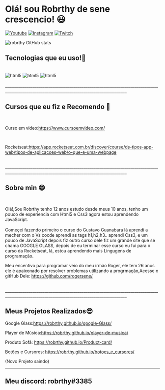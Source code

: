 # Olá! sou Robrthy de sene crescencio! 😃


[![Youtube](https://img.shields.io/badge/Youtube-FF0000?style=for-the-badge&logo=youtube&logoColor=white)](https://youtube.com/c/sujeitoprogramador)
[![Instagram](https://img.shields.io/badge/Instagram-E4405F?style=for-the-badge&logo=instagram&logoColor=white)](https://instagram.com/sujeitoprogramador)
[![Twitch](https://img.shields.io/badge/Twitch-9146FF?style=for-the-badge&logo=twitch&logo=white)](https://twitch.tv/fragabr)

![robrthy GitHub stats](https://github-readme-stats.vercel.app/api?username=robrthy&show_icons=true&theme=radical)


## Tecnologias que eu uso!🙂

<div style="display: inlaine_block"><br/>

<img align="center" alt="html5" src="https://img.shields.io/badge/HTML5-E34F26?style=for-the-badge&logo=html5&logoColor=white">

<img align="center" alt="html5" src="https://img.shields.io/badge/CSS3-1572B6?style=for-the-badge&logo=css3&logoColor=white">

<img align="center" alt="html5" src="https://img.shields.io/badge/JavaScript-F7DF1E?style=for-the-badge&logo=javascript&logoColor=black">

</div><br>
____________________________________________________________________________________________________________________________________________ 

## Cursos que eu fiz e Recomendo 🖖
<br>

Curso em video:https://www.cursoemvideo.com/

<br>

Rocketseat:https://app.rocketseat.com.br/discover/course/ds-tipos-app-web/tipos-de-aplicacoes-web/o-que-e-uma-webpage

<br>
____________________________________________________________________________________________________________________________________________ 

## Sobre min 😁 

<br>

Olá!,Sou Robrthy tenho 12 anos estudo desde meus 10 anos, tenho um pouco de experiencia com Html5 e Css3 agora estou aprendendo JavaScript. 
<br>  
Começei fazendo primeiro o curso do Gustavo Guanabara lá aprendi a mecher com o Vs cocde aprendi as tags h1,h2,h3.. aprendi Css3, e um pouco de JavaScript depois fiz outro curso dele fiz um grande site que se chama GOOGLE GLASS, depois de eu terminar esse curso eu fui para o curso da Rocketseat, lá, estou aprendendo mais Lingugens de programação.

Meu encentivo para programar veio do meu irmão Roger, ele tem 26 anos ele é apaixonado por resolver problemas utilizando a progrmação,Acesse o gitHub Dele: https://github.com/rogersene/


<br>
____________________________________________________________________________________________________________________________________________ 

## Meus Projetos Realizados😎

Google Glass:https://robrthy.github.io/google-Glass/

Player de Música:https://robrthy.github.io/player-de-musica/

Produto Sofá: https://robrthy.github.io/Product-card/ 

Botões e Cursores: https://robrthy.github.io/botoes_e_cursores/ 

(Novo Projeto saindo) 


____________________________________________________________________________________________________________________________________________ 

## Meu discord: robrthy#3385
